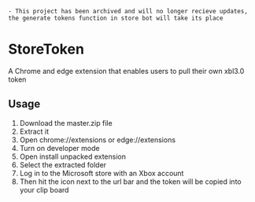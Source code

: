 ```
- This project has been archived and will no longer recieve updates, the generate tokens function in store bot will take its place
```
# StoreToken
A Chrome and edge extension that enables users to pull their own xbl3.0 token

## Usage
1. Download the master.zip file
2. Extract it
3. Open chrome://extensions or edge://extensions
4. Turn on developer mode
5. Open install unpacked extension
6. Select the extracted folder
7. Log in to the Microsoft store with an Xbox account
8. Then hit the icon next to the url bar and the token will be copied into your clip board
